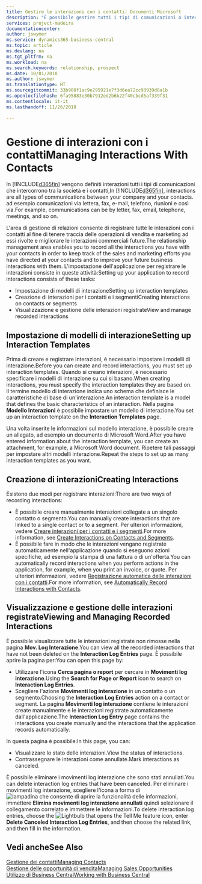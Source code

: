 ```yaml
---
title: Gestire le interazioni con i contatti| Documenti Microsoft
description: "È possibile gestire tutti i tipi di comunicazioni o interazioni che intercorrono tra la società e i contatti, ad esempio comunicazioni via lettera, fax, e-mail, telefono, riunioni e così via."
services: project-madeira
documentationcenter: 
author: jswymer
ms.service: dynamics365-business-central
ms.topic: article
ms.devlang: na
ms.tgt_pltfrm: na
ms.workload: na
ms.search.keywords: relationship, prospect
ms.date: 10/01/2018
ms.author: jswymer
ms.translationtype: HT
ms.sourcegitcommit: 33b900f1ac9e295921e7f3d6ea72cc93939d8a1b
ms.openlocfilehash: 6fa95883e30b7912ed2b6b22f40cbcd5af339f31
ms.contentlocale: it-it
ms.lasthandoff: 11/26/2018

---
```

# <a name="managing-interactions-with-contacts"></a><span data-ttu-id="1500f-103">Gestione di interazioni con i contatti</span><span class="sxs-lookup"><span data-stu-id="1500f-103">Managing Interactions With Contacts</span></span>
<span data-ttu-id="1500f-104">In [!INCLUDE[d365fin](includes/d365fin_md.md)] vengono definiti interazioni tutti i tipi di comunicazioni che intercorrono tra la società e i contatti,</span><span class="sxs-lookup"><span data-stu-id="1500f-104">In [!INCLUDE[d365fin](includes/d365fin_md.md)], interactions are all types of communications between your company and your contacts.</span></span> <span data-ttu-id="1500f-105">ad esempio comunicazioni via lettera, fax, e-mail, telefono, riunioni e così via.</span><span class="sxs-lookup"><span data-stu-id="1500f-105">For example, communications can be by letter, fax, email, telephone, meetings, and so on.</span></span>

<span data-ttu-id="1500f-106">L'area di gestione di relazioni consente di registrare tutte le interazioni con i contatti al fine di tenere traccia delle operazioni di vendita e marketing ad essi rivolte e migliorare le interazioni commerciali future.</span><span class="sxs-lookup"><span data-stu-id="1500f-106">The relationship management area enables you to record all the interactions you have with your contacts in order to keep track of the sales and marketing efforts you have directed at your contacts and to improve your future business interactions with them.</span></span> <span data-ttu-id="1500f-107">L'impostazione dell'applicazione per registrare le interazioni consiste in queste attività:</span><span class="sxs-lookup"><span data-stu-id="1500f-107">Setting up your application to record interactions consists of these tasks:</span></span>

* <span data-ttu-id="1500f-108">Impostazione di modelli di interazione</span><span class="sxs-lookup"><span data-stu-id="1500f-108">Setting up interaction templates</span></span>  
* <span data-ttu-id="1500f-109">Creazione di interazioni per i contatti e i segmenti</span><span class="sxs-lookup"><span data-stu-id="1500f-109">Creating interactions on contacts or segments</span></span>  
* <span data-ttu-id="1500f-110">Visualizzazione e gestione delle interazioni registrate</span><span class="sxs-lookup"><span data-stu-id="1500f-110">View and manage recorded interactions</span></span>  

##  <a name="setting-up-interaction-templates"></a><span data-ttu-id="1500f-111">Impostazione di modelli di interazione</span><span class="sxs-lookup"><span data-stu-id="1500f-111">Setting up Interaction Templates</span></span>
<span data-ttu-id="1500f-112">Prima di creare e registrare interazioni, è necessario impostare i modelli di interazione.</span><span class="sxs-lookup"><span data-stu-id="1500f-112">Before you can create and record interactions, you must set up interaction templates.</span></span> <span data-ttu-id="1500f-113">Quando si creano interazioni, è necessario specificare i modelli di interazione su cui si basano.</span><span class="sxs-lookup"><span data-stu-id="1500f-113">When creating interactions, you must specify the interaction templates they are based on.</span></span> <span data-ttu-id="1500f-114">Il termine modello di interazione indica uno schema che definisce le caratteristiche di base di un'interazione.</span><span class="sxs-lookup"><span data-stu-id="1500f-114">An interaction template is a model that defines the basic characteristics of an interaction.</span></span>
<span data-ttu-id="1500f-115">Nella pagina **Modello Interazioni** è possibile impostare un modello di interazione.</span><span class="sxs-lookup"><span data-stu-id="1500f-115">You set up an interaction template on the **Interaction Templates** page.</span></span>

<span data-ttu-id="1500f-116">Una volta inserite le informazioni sul modello interazione, è possibile creare un allegato, ad esempio un documento di Microsoft Word.</span><span class="sxs-lookup"><span data-stu-id="1500f-116">After you have entered information about the interaction template, you can create an attachment, for example, a Microsoft Word document.</span></span> <span data-ttu-id="1500f-117">Ripetere tali passaggi per impostare altri modelli interazione.</span><span class="sxs-lookup"><span data-stu-id="1500f-117">Repeat the steps to set up as many interaction templates as you want.</span></span>  

## <a name="creating-interactions"></a><span data-ttu-id="1500f-118">Creazione di interazioni</span><span class="sxs-lookup"><span data-stu-id="1500f-118">Creating Interactions</span></span>
<span data-ttu-id="1500f-119">Esistono due modi per registrare interazioni:</span><span class="sxs-lookup"><span data-stu-id="1500f-119">There are two ways of recording interactions:</span></span>

* <span data-ttu-id="1500f-120">È possibile creare manualmente interazioni collegate a un singolo contatto o segmento.</span><span class="sxs-lookup"><span data-stu-id="1500f-120">You can manually create interactions that are linked to a single contact or to a segment.</span></span> <span data-ttu-id="1500f-121">Per ulteriori informazioni, vedere [Creare interazioni per i contatti e i segmenti](marketing-how-create-interactions.md).</span><span class="sxs-lookup"><span data-stu-id="1500f-121">For more information, see [Create Interactions on Contacts and Segments](marketing-how-create-interactions.md).</span></span>  
* <span data-ttu-id="1500f-122">È possibile fare in modo che le interazioni vengano registrate automaticamente nell'applicazione quando si eseguono azioni specifiche, ad esempio la stampa di una fattura o di un'offerta.</span><span class="sxs-lookup"><span data-stu-id="1500f-122">You can automatically record interactions when you perform actions in the application, for example, when you print an invoice, or quote.</span></span> <span data-ttu-id="1500f-123">Per ulteriori informazioni, vedere [Registrazione automatica delle interazioni con i contatti](marketing-auto-record-interactions.md).</span><span class="sxs-lookup"><span data-stu-id="1500f-123">For more information, see [Automatically Record Interactions with Contacts](marketing-auto-record-interactions.md).</span></span>

## <a name="viewing-and-managing-recorded-interactions"></a><span data-ttu-id="1500f-124">Visualizzazione e gestione delle interazioni registrate</span><span class="sxs-lookup"><span data-stu-id="1500f-124">Viewing and Managing Recorded Interactions</span></span>
<span data-ttu-id="1500f-125">È possibile visualizzare tutte le interazioni registrate non rimosse nella pagina **Mov. Log Interazione**.</span><span class="sxs-lookup"><span data-stu-id="1500f-125">You can view all the recorded interactions that have not been deleted on the **Interaction Log Entries** page.</span></span> <span data-ttu-id="1500f-126">È possibile aprire la pagina per:</span><span class="sxs-lookup"><span data-stu-id="1500f-126">You can open this page by:</span></span>

* <span data-ttu-id="1500f-127">Utilizzare l'icona **Cerca pagina o report** per cercare in **Movimenti log interazione**.</span><span class="sxs-lookup"><span data-stu-id="1500f-127">Using the **Search for Page or Report** icon to search on **Interaction Log Entries**.</span></span>
* <span data-ttu-id="1500f-128">Scegliere l'azione **Movimenti log interazione** in un contatto o un segmento.</span><span class="sxs-lookup"><span data-stu-id="1500f-128">Choosing the **Interaction Log Entries** action on a contact or segment.</span></span>
  <span data-ttu-id="1500f-129">La pagina **Movimenti log interazione** contiene le interazioni create manualmente e le interazioni registrate automaticamente dall'applicazione.</span><span class="sxs-lookup"><span data-stu-id="1500f-129">The **Interaction Log Entry** page contains the interactions you create manually and the interactions that the application records automatically.</span></span>

<span data-ttu-id="1500f-130">In questa pagina è possibile:</span><span class="sxs-lookup"><span data-stu-id="1500f-130">In this page, you can:</span></span>

* <span data-ttu-id="1500f-131">Visualizzare lo stato delle interazioni.</span><span class="sxs-lookup"><span data-stu-id="1500f-131">View the status of interactions.</span></span>
* <span data-ttu-id="1500f-132">Contrassegnare le interazioni come annullate.</span><span class="sxs-lookup"><span data-stu-id="1500f-132">Mark interactions as canceled.</span></span>

<span data-ttu-id="1500f-133">È possibile eliminare i movimenti log interazione che sono stati annullati.</span><span class="sxs-lookup"><span data-stu-id="1500f-133">You can delete interaction log entries that have been canceled.</span></span> <span data-ttu-id="1500f-134">Per eliminare i movimenti log interazione, scegliere l'icona a forma di ![lampadina che consente di aprire la funzionalità delle informazioni](media/ui-search/search_small.png "Informazioni sull'operazione che si desidera eseguire"), immettere **Elimina movimenti log interazione annullati** quindi selezionare il collegamento correlato e immettere le informazioni.</span><span class="sxs-lookup"><span data-stu-id="1500f-134">To delete interaction log entries, choose the ![Lightbulb that opens the Tell Me feature](media/ui-search/search_small.png "Tell me what you want to do") icon, enter **Delete Canceled Interaction Log Entries**, and then choose the related link, and then fill in the information.</span></span>

## <a name="see-also"></a><span data-ttu-id="1500f-135">Vedi anche</span><span class="sxs-lookup"><span data-stu-id="1500f-135">See Also</span></span>
[<span data-ttu-id="1500f-136">Gestione dei contatti</span><span class="sxs-lookup"><span data-stu-id="1500f-136">Managing Contacts</span></span>](marketing-contacts.md)  
[<span data-ttu-id="1500f-137">Gestione delle opportunità di vendita</span><span class="sxs-lookup"><span data-stu-id="1500f-137">Managing Sales Opportunities</span></span>](marketing-manage-sales-opportunities.md)  
[<span data-ttu-id="1500f-138">Utilizzo di Business Central</span><span class="sxs-lookup"><span data-stu-id="1500f-138">Working with Business Central</span></span>](ui-work-product.md)  

